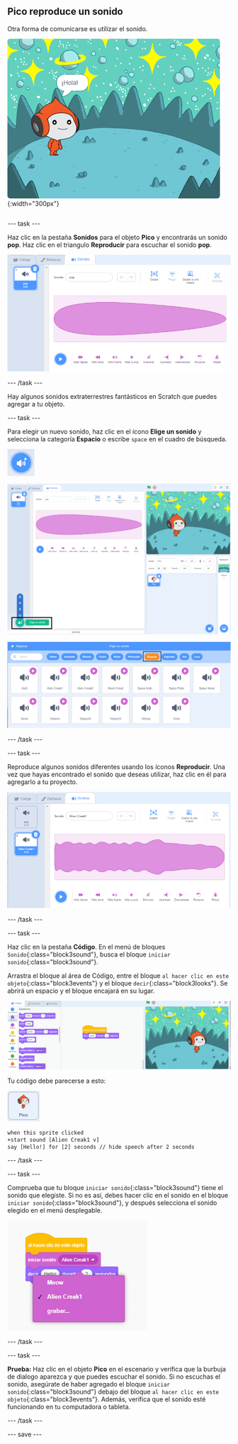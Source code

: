 ## Pico reproduce un sonido

<div style="display: flex; flex-wrap: wrap">
<div style="flex-basis: 200px; flex-grow: 1; margin-right: 15px;">
Otra forma de comunicarse es utilizar el sonido.
</div>
<div>

![El objeto Pico diciendo, "¡Hola!"](images/pico-step2.png){:width="300px"}

</div>
</div>

--- task ---

Haz clic en la pestaña **Sonidos** para el objeto **Pico** y encontrarás un sonido **pop**. Haz clic en el triangulo **Reproducir** para escuchar el sonido **pop**.

![Reproduciendo el sonido pop en la pestaña Sonidos.](images/pico-sound-play.png)

--- /task ---

Hay algunos sonidos extraterrestres fantásticos en Scratch que puedes agregar a tu objeto.

--- task ---

Para elegir un nuevo sonido, haz clic en el ícono **Elige un sonido** y selecciona la categoría **Espacio** o escribe `space` en el cuadro de búsqueda.

![El ícono 'Elige un sonido'.](images/sound-button.png)

![El editor de Scratch con 'Elige un sonido' resaltado.](images/pico-choose-sound.png)

![La categoría 'Espacio' en la Biblioteca de sonidos.](images/pico-space-category.png)

--- /task ---

--- task ---

Reproduce algunos sonidos diferentes usando los íconos **Reproducir**. Una vez que hayas encontrado el sonido que deseas utilizar, haz clic en él para agregarlo a tu proyecto.

![Un ejemplo de sonido (el sonido Alien Creak1) que se muestra debajo del sonido pop en la pestaña Sonidos.](images/pico-inserted-sound.png)

--- /task ---

--- task ---

Haz clic en la pestaña **Código**. En el menú de bloques `Sonido`{:class="block3sound"}, busca el bloque `iniciar sonido`{:class="block3sound"}.

Arrastra el bloque al área de Código, entre el bloque `al hacer clic en este objeto`{:class="block3events"} y el bloque `decir`{:class="block3looks"}. Se abrirá un espacio y el bloque encajará en su lugar.

![El bloque de 'iniciar sonido' se agrega entre los dos bloques.](images/pico-insert-block.gif)

Tu código debe parecerse a esto:

![El objeto Pico.](images/pico-sprite.png)

```blocks3
when this sprite clicked
+start sound [Alien Creak1 v] 
say [Hello!] for [2] seconds // hide speech after 2 seconds
```

--- /task ---

--- task ---

Comprueba que tu bloque `iniciar sonido`{:class="block3sound"} tiene el sonido que elegiste. Si no es así, debes hacer clic en el sonido en el bloque `iniciar sonido`{:class="block3sound"}, y después selecciona el sonido elegido en el menú desplegable.

![Haciendo clic en el sonido Alien Creak1 en el menú desplegable dentro del bloque 'iniciar sonido'.](images/pico-sound-menu.png)

--- /task ---

--- task ---

**Prueba:** Haz clic en el objeto **Pico** en el escenario y verifica que la burbuja de dialogo aparezca y que puedes escuchar el sonido. Si no escuchas el sonido, asegúrate de haber agregado el bloque `iniciar sonido`{:class="block3sound"} debajo del bloque `al hacer clic en este objeto`{:class="block3events"}. Además, verifica que el sonido esté funcionando en tu computadora o tableta.

--- /task ---

--- save ---

